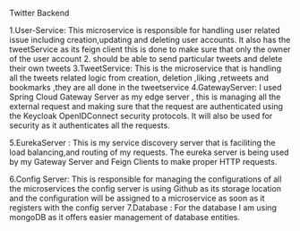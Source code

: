 Twitter Backend

1.User-Service: This microservice is responsible for handling user related issue including creation,updating and deleting user accounts. It also has the tweetService as its feign client this is done to make sure that only the owner of the user account
2.               should be able to send particular tweets and delete their own tweets
3.TweetService: This is the microservice that is handling all the tweets related logic from creation, deletion ,liking ,retweets and bookmarks ,they are all done in the tweetservice
4.GatewayServer: I used Spring Cloud Gateway Server as my edge server , this is managing all the external request and making sure that the request are authenticated using the Keycloak OpenIDConnect security protocols. It will also be used for security
                 as it authenticates all the requests.

5.EurekaServer : This is my service discovery server that is faciliting the load balancing,and routing of my requests. The eureka server is being used by my Gateway Server and Feign Clients to make proper HTTP requests.

6.Config Server: This is responsible for managing the configurations of all the microservices the config server is using Github as its storage location and the configuration will be assigned to a microservice as soon as it registers with the config 
                  server
7.Database : For the database l am using mongoDB as it offers easier management of database entities.

